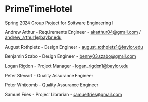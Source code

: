 # PrimeTimeHotel
Spring 2024 Group Project for Software Engineering I

Andrew Arthur - Requirements Engineer - akarthur04@gmail.com / andrew_arthur1@baylor.edu

August Rothpletz - Design Engineer - august_rothpletz1@baylor.edu

Benjamin Szabo - Design Engineer - benny03.szabo@gmail.com

Logan Rigdon - Project Manager - logan_rigdon1@baylor.edu

Peter Stewart - Quality Assurance Engineer

Peter Whitcomb - Quality Assurance Engineer

Samuel Fries - Project Librarian - samuelfries@gmail.com

